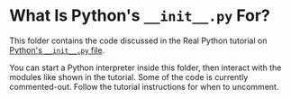 # What Is Python's `__init__.py` For?

This folder contains the code discussed in the Real Python tutorial on [Python's `__init__.py` file](https://realpython.com/python-init-py/).

You can start a Python interpreter inside this folder, then interact with the modules like shown in the tutorial. Some of the code is currently commented-out. Follow the tutorial instructions for when to uncomment.
